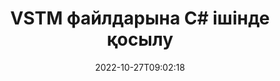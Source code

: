 ---
############################# Static ############################
layout: "auto-gen-merger"
date: 2022-10-27T09:02:18
draft: false
otherformats: epub html mht mhtml odp ods odt one otp ott pdf pps ppsx ppt pptx rtf

############################# Head ############################
head_title: "C# ішіндегі VSTM файлдарға қосылыңыз | VSTM Біріктіру"
head_description: "C# .NET құжаттарын біріктіру API арқылы бірнеше VSTM файлдарды бір файлға біріктіріңіз. Әртүрлі құжаттардан бір құжатқа дейінгі нақты беттерді немесе бет ауқымдарын біріктіріңіз."

############################# Header ############################
title: "VSTM файлдарына C# ішінде қосылу"
description: "VSTM жүйесіне .NET кодының бірнеше жолымен қосылыңыз."
bg_image: "https://cms.admin.containerize.com/templates/aspose/App_Themes/V3/images/bg/header1.png"
bg_overlay: false
button:
    enable: true
    icon: "fas fa-arrow-down"
    label: "Тегін сынақ нұсқасын жүктеп алыңыз"
    link: "https://downloads.groupdocs.com/merger/net"

############################# SubMenu ############################
submenu:
    enable: true

    left:
        img_alt: "GroupDocs.Merger for .NET"
        image: "https://cms.admin.containerize.com/templates/groupdocs/images/product-logos/90x90-noborder/groupdocs-merger-net.png"
        product: "GroupDocs.Merger"
        platform: ".NET"

    middle:
        button:

            # button loop
            - link: "https://apireference.groupdocs.com/merger/net"
              text: "API анықтамасы"

            # button loop
            - link: "https://github.com/groupdocs-merger"
              text: "Код мысалдары"

            # button loop
            - link: "https://products.groupdocs.app/merger/family"
              text: "Тікелей демонстрациялар"

            # button loop
            - link: "https://purchase.groupdocs.com/pricing/merger/net"
              text: "Баға белгілеу"

    right:
        link_download: "https://downloads.groupdocs.com/merger"
        link_learn: "https://docs.groupdocs.com/merger/net"
        link_buy: "https://purchase.groupdocs.com"

############################# About ############################
about:
    enable: true
    title: "GroupDocs.Merger for .NET API туралы"
    content: |
        [GroupDocs.Merger for .NET](/kk/merger/net/) бірнеше PDF, Microsoft Office (Word, Excel, PowerPoint, OneNote), OpenDocument, HTML, кескіндер мен файлдарды біріктіруге ыңғайлы шешімді ұсынады. .NET қолданбаларындағы бір файлға көптеген басқа құжаттарды. GroupDocs.Merger сізге көп күш жұмсайды, себебі сізге VSTM құжаттарға қосылуға рұқсат берілген - ешқандай үшінші тарап бағдарламалық жасақтамасын, жұмыс үстелі қолданбаларын немесе плагиндерді орнатудың қажеті жоқ. Енді уақытты ысырап ету және файлдарды қолмен қосу қажет емес! GroupDocs миссиясы - ең жақсы сапаны қамтамасыз ету және құжаттарды өңдеу жұмыс үрдістерін жеңілдету.
        
        GroupDocs.Merger API файлды біріктіру мүмкіндіктерін қажет ететін корпоративтік шешімдер үшін дұрыс таңдау болып табылады. Бұл API интерфейстеріне .NET Framework, .NET Standard, .NET Core, Mono қоса алғанда, барлық негізгі операциялық жүйелер мен платформаларда жақсы қолдау көрсетіледі.

############################# Steps ############################
steps:
    enable: true
    title_left: "Бірнеше VSTM файлдарға қалай қосылуға болады"
    content_left: |
        [GroupDocs.Merger for .NET](/kk/merger/net/) .NET әзірлеушілеріне екі немесе одан да көп VSTM файлдарды қолданбаларында қосуды жеңілдетеді. бірнеше оңай қадамдар.
        
        * **Merger** жаңа данасын жасаңыз және бастапқы құжат жолын конструктор параметрі ретінде өткізіңіз.
        * **Join** сыныбына **Merger** қоңырау шалыңыз және екінші бастапқы құжат жолын өтіңіз.
        * Біріктірілген құжатты сақтау үшін **Merger** сыныбының **Save** командасына қоңырау шалыңыз.

    title_right: "Жүйе талаптары"
    content_right: |
        GroupDocs.Merger for .NET API интерфейстеріне барлық негізгі платформалар мен операциялық жүйелерде қолдау көрсетіледі. Төмендегі кодты орындамас бұрын, жүйеде келесі алғышарттар орнатылғанына көз жеткізіңіз.

        * Операциялық жүйелер: Microsoft Windows, Linux, MacOS
        * Әзірлеу орталары: Visual Studio, Xamarin, MonoDevelop
        * Фреймворктер: .NET Framework, .NET Standard, .NET Core, Mono
        * GroupDocs.Merger for .NET соңғы нұсқасын [NuGet](https://www.nuget.org/packages/groupdocs.merger) ішінен жүктеп алыңыз.
         
    code: |
     {{% merger/additional-styles %}}
     {{< merger/code-merger title="VSTM файлдарды C# мысал кодын пайдаланып қосу жолы">}}

        ```csharp    
        // GroupDocs.Merger API арқылы VSTM файлдарға қосылыңыз
        // VSTM кіріс құжатымен бірігуді іске қосыңыз
        using (Merger merger = new Merger("input1.vstm"))
          {
            // Біріктіру класының данасын шақыру Join әдісі және екінші бастапқы құжат жолын өткізіңіз
            merger.Join("input2.vstm");
    
            // Біріктірілген құжатты сақтау үшін Біріктіру класының данасының Save әдісіне қоңырау шалыңыз
            merger.Save("merged-file.vstm");
          }
        ```
     {{< /merger/code-merger >}}

############################# Demos ############################
demos:
    enable: true
    title: "Live demos - құжаттарға қосылуға арналған онлайн қолданба"
    content: |
       Дәл қазір [GroupDocs.Merger Live Demos](https://products.groupdocs.app/merger/vstm) веб-сайтына кіру арқылы бірден көп VSTM файлдарға қосылыңыз.
       Тікелей демонстрацияның келесі артықшылықтары бар.
        
############################# About Formats ############################
about_formats:
    enable: true

############################# More Formats ############################
more_formats:
    enable: true
    title: "Басқа құжат пішімдерін қосу"
    content: |
        .NET файл пішімдері мен кескіндерге арналған біріктіру API құжаттары. Төменде көрсетілгендей кейбір танымал құжат пішімдерін біріктіріңіз.

############################# Back to top ###############################
back_to_top:
    enable: true
---